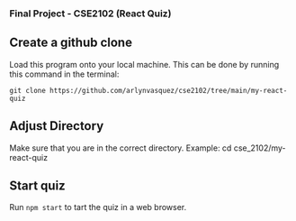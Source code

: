 ### Final Project - CSE2102 (React Quiz)

## Create a github clone

Load this program onto your local machine. This can be done by running this command in the terminal:
```
git clone https://github.com/arlynvasquez/cse2102/tree/main/my-react-quiz
```

## Adjust Directory

Make sure that you are in the correct directory. Example: cd cse_2102/my-react-quiz


## Start quiz

Run `npm start` to tart the quiz in a web browser.


